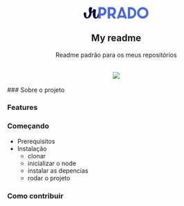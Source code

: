 <div align="center">
    <img src=".github/assets/images/logo-rprado.png" alt="Logo Repo" width="150">
    <h2>
        My readme
    </h2>
    Readme padrão para os meus repositórios
</div>
<br>
<div align="center">

[![](https://img.shields.io/badge/-Sobre-blue)](#sobre-o-projeto)

</div>
### Sobre o projeto

### Features

### Começando

- Prerequisitos
- Instalação
  - clonar
  - inicializar o node
  - instalar as depencias
  - rodar o projeto

### Como contribuir
